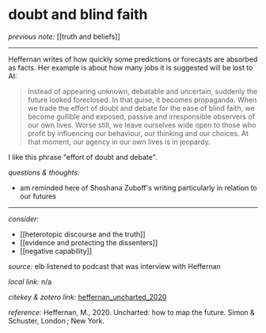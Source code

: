 # doubt and blind faith

_previous note:_ [[truth and beliefs]]

---

Heffernan writes of how quickly some predictions or forecasts are absorbed as facts. Her example is about how many jobs it is suggested will be lost to AI:

>Instead of appearing unknown, debatable and uncertain, suddenly the future looked foreclosed. In that guise, it becomes propaganda. When we trade the effort of doubt and debate for the ease of blind faith, we become gullible and exposed, passive and irresponsible observers of our own lives. Worse still, we leave ourselves wide open to those who profit by influencing our behaviour, our thinking and our choices. At that moment, our agency in our own lives is in jeopardy.

I like this phrase "effort of doubt and debate".

_questions & thoughts:_

- am reminded here of Shoshana Zuboff's writing particularly in relation to our futures

--- 

_consider:_

- [[heterotopic discourse and the truth]]
- [[evidence and protecting the dissenters]]
- [[negative capability]]



_source:_ elb listened to podcast that was interview with Heffernan

_local link:_ n/a

_citekey & zotero link:_ [heffernan_uncharted_2020](zotero://select/items/1_XUWSM5QT)

_reference:_ Heffernan, M., 2020. Uncharted: how to map the future. Simon & Schuster, London ; New York.


